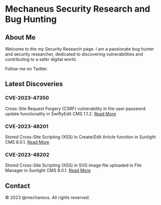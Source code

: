 # Mechaneus Security Research and Bug Hunting

## About Me

Welcome to the my Security Research page. I am a passionate bug hunter and security researcher, dedicated to discovering vulnerabilities and contributing to a safer digital world.

Follow me on Twitter.

## Latest Discoveries

### CVE-2023-47350
Cross-Site Request Forgery (CSRF) vulnerability in the user password update functionality in SwiftyEdit CMS 1.1.2.
[Read More](CVE-2023-47350.md)

### CVE-2023-48201
Stored Cross-Site Scripting (XSS) in Create/Edit Article function in Sunlight CMS 8.0.1.
[Read More](CVE-2023-48201.md)

### CVE-2023-48202
Stored Cross-Site Scripting (XSS) in SVG image file uploaded in File Manager in Sunlight CMS 8.0.1.
[Read More](CVE-2023-48202.md)

## Contact

&copy; 2023 @mechaneus. All rights reserved.
